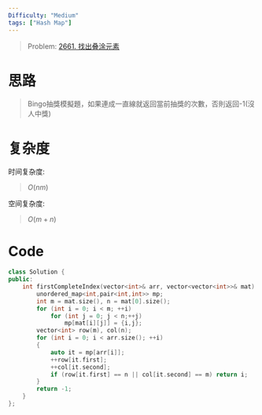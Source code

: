 ```yaml
---
Difficulty: "Medium"
tags: ["Hash Map"]
---
```


> Problem: [2661. 找出叠涂元素](https://leetcode.cn/problems/first-completely-painted-row-or-column/description/)

# 思路

> Bingo抽獎模擬題，如果連成一直線就返回當前抽獎的次數，否則返回-1(沒人中獎)

# 复杂度

时间复杂度:
> $O(nm)$

空间复杂度:
> $O(m + n)$



# Code
```C++ []
class Solution {
public:
    int firstCompleteIndex(vector<int>& arr, vector<vector<int>>& mat) {
        unordered_map<int,pair<int,int>> mp;
        int m = mat.size(), n = mat[0].size();
        for (int i = 0; i < m; ++i)
            for (int j = 0; j < n;++j)
                mp[mat[i][j]] = {i,j};
        vector<int> row(m), col(n);
        for (int i = 0; i < arr.size(); ++i)
        {
            auto it = mp[arr[i]];
            ++row[it.first];
            ++col[it.second];
            if (row[it.first] == n || col[it.second] == m) return i;
        }
        return -1;
    }
};
```
  
